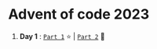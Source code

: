 # Advent of code 2023

1. **Day 1** : [`Part 1`](/day-1/part1.py)  :star: | [`Part 2`](/day-1/part2.py) :star2:
